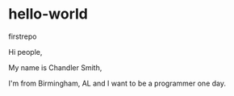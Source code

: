 # hello-world
firstrepo

Hi people,

My name is Chandler Smith, 

I'm from Birmingham, AL and I want to be a programmer one day. 
